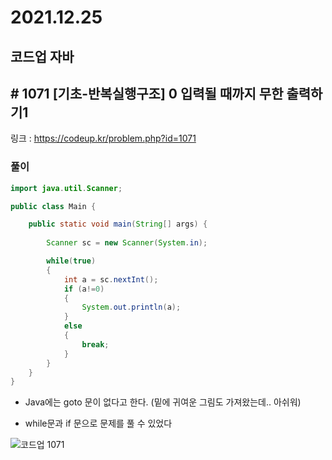 # 2021.12.25

## 코드업 자바

## # 1071 [기초-반복실행구조] 0 입력될 때까지 무한 출력하기1

링크 : https://codeup.kr/problem.php?id=1071



### 풀이

```java
import java.util.Scanner;

public class Main {

	public static void main(String[] args) {
	
		Scanner sc = new Scanner(System.in);

		while(true)
		{
			int a = sc.nextInt();
			if (a!=0)
			{
				System.out.println(a);
			}
			else
			{
				break;
			}
		}
	}
}

```



* Java에는 goto 문이 없다고 한다. (밑에 귀여운 그림도 가져왔는데.. 아쉬워)

* while문과 if 문으로 문제를 풀 수 있었다

  

  

![코드업 1071](https://codeup.kr/upload/pimg6187_1.png)

